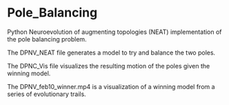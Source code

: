 # Pole_Balancing
Python Neuroevolution of augmenting topologies (NEAT) implementation of the pole balancing problem.

The DPNV_NEAT file generates a model to try and balance the two poles.

The DPNC_Vis file visualizes the resulting motion of the poles given the winning model. 

The DPNV_feb10_winner.mp4 is a visualization of a winning model from a series of evolutionary trails.
